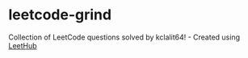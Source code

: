 # leetcode-grind
Collection of LeetCode questions solved by kclalit64! - Created using [LeetHub](https://github.com/QasimWani/LeetHub)
